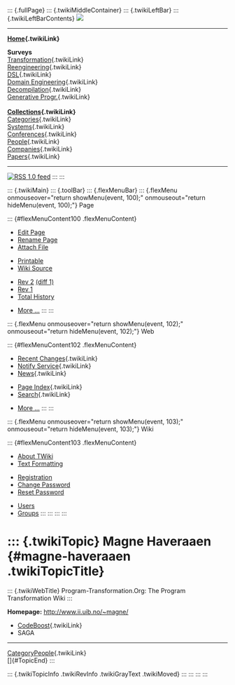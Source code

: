 ::: {.fullPage}
::: {.twikiMiddleContainer}
::: {.twikiLeftBar}
::: {.twikiLeftBarContents}
![](../pub/transformation.gif)

------------------------------------------------------------------------

**[Home](WebHome){.twikiLink}**

**Surveys**\
[Transformation](ProgramTransformation){.twikiLink}\
[Reengineering](ReengineeringWiki){.twikiLink}\
[DSL](DomainSpecificLanguages){.twikiLink}\
[Domain Engineering](DomainEngineering){.twikiLink}\
[Decompilation](DeCompilation){.twikiLink}\
[Generative Progr.](GenerativeProgrammingWiki){.twikiLink}\
\
**[Collections](CategoryCollection){.twikiLink}**\
[Categories](CategoryCategory){.twikiLink}\
[Systems](TransformationSystems){.twikiLink}\
[Conferences](TransformationConferences){.twikiLink}\
[People](TransformationPeople){.twikiLink}\
[Companies](TransformationCompanies){.twikiLink}\
[Papers](CategoryPaper){.twikiLink}

------------------------------------------------------------------------

[![](../pub/rss.gif "RSS 1.0 feed")](WebRss@skin=rss)
:::
:::

::: {.twikiMain}
::: {.toolBar}
::: {.flexMenuBar}
::: {.flexMenu onmouseover="return showMenu(event, 100);" onmouseout="return hideMenu(event, 100);"}
Page

::: {#flexMenuContent100 .flexMenuContent}
-   [Edit
    Page](http://www.program-transformation.org/edit/Transform/MagneHaveraaen?t=1536826368)
-   [Rename
    Page](http://www.program-transformation.org/rename/Transform/MagneHaveraaen)
-   [Attach
    File](http://www.program-transformation.org/attach/Transform/MagneHaveraaen)

<!-- -->

-   [Printable](http://www.program-transformation.org/view/Transform/MagneHaveraaen?skin=print.pattern)
-   [Wiki
    Source](http://www.program-transformation.org/view/Transform/MagneHaveraaen?skin=text&raw=on&contenttype=text/plain)

<!-- -->

-   [Rev
    2](http://www.program-transformation.org/view/Transform/MagneHaveraaen?rev=1.2)
    [(diff 1)](http://www.program-transformation.org/rdiff/Transform/MagneHaveraaen?rev1=1.2&rev2=1.1)
-   [Rev
    1](http://www.program-transformation.org/view/Transform/MagneHaveraaen?rev=1.1)
-   [Total
    History](http://www.program-transformation.org/rdiff/Transform/MagneHaveraaen)

<!-- -->

-   [More
    \...](http://www.program-transformation.org/oops/Transform/MagneHaveraaen?template=oopsmore&param1=1.2&param2=1.2)
:::
:::

::: {.flexMenu onmouseover="return showMenu(event, 102);" onmouseout="return hideMenu(event, 102);"}
Web

::: {#flexMenuContent102 .flexMenuContent}
-   [Recent Changes](WebChanges){.twikiLink}
-   [Notify Service](WebNotify){.twikiLink}
-   [News](WebNews){.twikiLink}

<!-- -->

-   [Page Index](WebIndex){.twikiLink}
-   [Search](WebSearch){.twikiLink}

<!-- -->

-   [More
    \...](http://www.program-transformation.org/oops/Transform/MagneHaveraaen?template=oopsmore&param1=1.2&param2=1.2)
:::
:::

::: {.flexMenu onmouseover="return showMenu(event, 103);" onmouseout="return hideMenu(event, 103);"}
Wiki

::: {#flexMenuContent103 .flexMenuContent}
-   [About
    TWiki](http://www.program-transformation.org/view/TWiki/WebHome)
-   [Text
    Formatting](http://www.program-transformation.org/view/TWiki/TextFormattingRules)

<!-- -->

-   [Registration](http://www.program-transformation.org/view/TWiki/TWikiRegistration)
-   [Change
    Password](http://www.program-transformation.org/view/TWiki/ChangePassword)
-   [Reset
    Password](http://www.program-transformation.org/view/TWiki/ResetPassword)

<!-- -->

-   [Users](http://www.program-transformation.org/view/Main/TWikiUsers)
-   [Groups](http://www.program-transformation.org/view/Main/TWikiGroups)
:::
:::
:::
:::

::: {.twikiTopic}
Magne Haveraaen {#magne-haveraaen .twikiTopicTitle}
===============

::: {.twikiWebTitle}
Program-Transformation.Org: The Program Transformation Wiki
:::

**Homepage:** <http://www.ii.uib.no/~magne/>

-   [CodeBoost](../Stratego/CodeBoost){.twikiLink}
-   SAGA

------------------------------------------------------------------------

[CategoryPeople](CategoryPeople){.twikiLink}\
[]{#TopicEnd}
:::

::: {.twikiTopicInfo .twikiRevInfo .twikiGrayText .twikiMoved}
:::
:::
:::
:::

